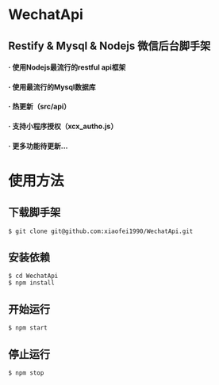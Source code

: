 # WechatApi

## Restify & Mysql & Nodejs 微信后台脚手架

#### · 使用Nodejs最流行的restful api框架
#### · 使用最流行的Mysql数据库
#### · 热更新（src/api）
#### · 支持小程序授权（xcx_autho.js）
#### · 更多功能待更新...

# 使用方法

## 下载脚手架
```
$ git clone git@github.com:xiaofei1990/WechatApi.git
```

## 安装依赖
```
$ cd WechatApi
$ npm install
```

## 开始运行
```
$ npm start
```

## 停止运行
```
$ npm stop
```
